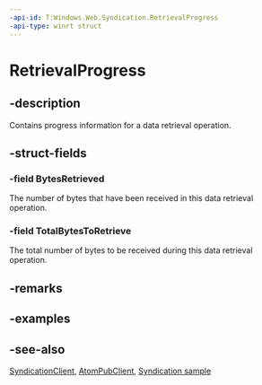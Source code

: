 ```yaml
---
-api-id: T:Windows.Web.Syndication.RetrievalProgress
-api-type: winrt struct
---
```


<!-- Structure syntax.
public struct RetrievalProgress 
-->

# RetrievalProgress

## -description
Contains progress information for a data retrieval operation.

## -struct-fields

### -field BytesRetrieved
The number of bytes that have been received in this data retrieval operation.
    

### -field TotalBytesToRetrieve
The total number of bytes to be received during this data retrieval operation.
    

## -remarks

## -examples

## -see-also
[SyndicationClient](syndicationclient.md), [AtomPubClient](../windows.web.atompub/atompubclient.md), [Syndication sample](https://github.com/microsoftarchive/msdn-code-gallery-microsoft/tree/master/Official%20Windows%20Platform%20Sample/Windows%208.1%20Store%20app%20samples/%5BC%23%5D-Windows%208.1%20Store%20app%20samples/Syndication%20sample/C%23)
